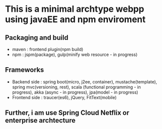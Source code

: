 # This is a minimal archtype webpp using javaEE and npm enviroment

## Packaging and build
  - maven : frontend plugin(npm build)
  - npm : jspm(package), gulp(minify web resource - in progress)

## Frameworks
  - Backend side : spring boot(micro, j2ee, container), mustache(template), spring mvc(versioning, rest), scala (functional programming - in progress), akka (async - in progress), jpa(model - in progress) 
  - Frontend side : traucer(es6), jQuery, FitText(mobile)

## Further, i am use Spring Cloud Netflix or enterprise archtecture
